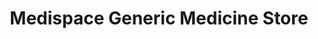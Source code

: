 ---
title: "Medispace Generic Medicine Store"
url: /pune/medispace-generic-medicine-store/
shop: medical supply
---
